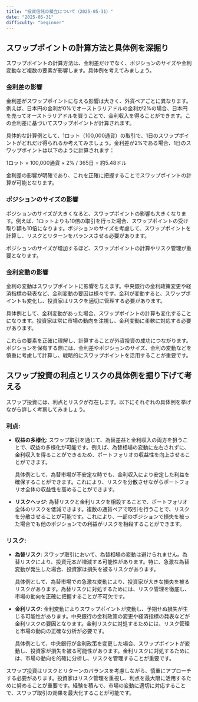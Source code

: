 ```yaml
---
title: "投資信託の積立について（2025-05-31）"
date: "2025-05-31"
difficulty: "beginner"
---
```


## スワップポイントの計算方法と具体例を深掘り

スワップポイントの計算方法は、金利差だけでなく、ポジションのサイズや金利変動など複数の要素が影響します。具体例を考えてみましょう。

### 金利差の影響

金利差がスワップポイントに与える影響は大きく、外貨ペアごとに異なります。例えば、日本円の金利が0%でオーストラリアドルの金利が2%の場合、日本円を売ってオーストラリアドルを買うことで、金利収入を得ることができます。この金利差に基づいてスワップポイントが計算されます。

具体的な計算例として、1ロット（100,000通貨）の取引で、1日のスワップポイントがどれだけ得られるか考えてみましょう。金利差が2%である場合、1日のスワップポイントは以下のように計算されます：

1ロット × 100,000通貨 × 2% / 365日 = 約5.48ドル

金利差の影響が明確であり、これを正確に把握することでスワップポイントの計算が可能となります。

### ポジションのサイズの影響

ポジションのサイズが大きくなると、スワップポイントの影響も大きくなります。例えば、1ロットよりも10倍の取引を行った場合、スワップポイントの受け取り額も10倍になります。ポジションのサイズを考慮して、スワップポイントを計算し、リスクとリターンをバランスさせる必要があります。

ポジションのサイズが増加するほど、スワップポイントの計算やリスク管理が重要となります。

### 金利変動の影響

金利の変動はスワップポイントに影響を与えます。中央銀行の金利政策変更や経済指標の発表など、金利変動の要因は様々です。金利が変動すると、スワップポイントも変化し、投資家はリスクを適切に管理する必要があります。

具体例として、金利変動があった場合、スワップポイントの計算も変化することになります。投資家は常に市場の動向を注視し、金利変動に柔軟に対応する必要があります。

これらの要素を正確に理解し、計算することが外貨投資の成功につながります。ポジションを保有する際には、金利差やポジションのサイズ、金利の変動などを慎重に考慮して計算し、戦略的にスワップポイントを活用することが重要です。

## スワップ投資の利点とリスクの具体例を掘り下げて考える

スワップ投資には、利点とリスクが存在します。以下にそれぞれの具体例を挙げながら詳しく考察してみましょう。

### 利点:

- **収益の多様化**: スワップ取引を通じて、為替差益と金利収入の両方を狙うことで、収益の多様化が可能です。例えば、為替相場の変動に左右されずに、金利収入を得ることができるため、ポートフォリオの収益性を向上させることができます。

    具体例として、為替市場が不安定な時でも、金利収入により安定した利益を確保することができます。これにより、リスクを分散させながらポートフォリオ全体の収益性を高めることができます。

- **リスクヘッジ**: 為替リスクと金利リスクを相殺することで、ポートフォリオ全体のリスクを低減できます。複数の通貨ペアで取引を行うことで、リスクを分散させることが可能です。これにより、一部のポジションで損失を被った場合でも他のポジションでの利益がリスクを相殺することができます。

### リスク:

- **為替リスク**: スワップ取引において、為替相場の変動は避けられません。為替リスクにより、投資元本が増減する可能性があります。特に、急激な為替変動が発生した場合、投資家は損失を被るリスクがあります。

    具体例として、為替市場での急激な変動により、投資家が大きな損失を被るリスクがあります。為替リスクに対処するためには、リスク管理を徹底し、市場の動向を正確に把握することが不可欠です。

- **金利リスク**: 金利変動によりスワップポイントが変動し、予期せぬ損失が生じる可能性があります。中央銀行の金利政策の変更や経済指標の発表などが金利リスクの要因となります。金利リスクに対処するためには、リスク管理と市場の動向の正確な分析が必要です。

    具体例として、中央銀行が金利政策を変更した場合、スワップポイントが変動し、投資家が損失を被る可能性があります。金利リスクに対処するためには、市場の動向を的確に分析し、リスクを管理することが重要です。

スワップ投資はリスクとリターンのバランスを考慮しながら、慎重にアプローチする必要があります。投資家はリスク管理を重視し、利点を最大限に活用するために努めることが重要です。経験を積んで、市場の変動に適切に対応することで、スワップ取引の効果を最大化することが可能です。
